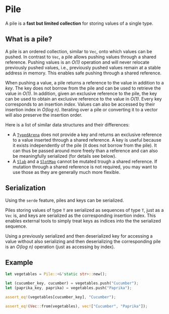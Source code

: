 # Pile

A pile is a **fast but limited collection** for storing values of a single type.


## What is a pile?

A pile is an ordered collection, similar to `Vec`, onto which values can be
pushed. In contrast to `Vec`, a pile allows pushing values through a shared
reference. Pushing values is an *O(1)* operation and will never relocate previously
pushed values, i.e., previously pushed values remain at a stable address in
memory. This enables safe pushing through a shared reference.

When pushing a value, a pile returns a reference to the value in addition to a
*key*. The key does not borrow from the pile and can be used to retrieve the
value in *O(1)*. In addition, given an exclusive reference to the pile, the key
can be used to obtain an exclusive reference to the value in *O(1)*. Every key
corresponds to an insertion *index*. Values can also be accessed by their insertion
index in *O(log n)*. Iterating over a pile or converting it to a vector will also
preserve the insertion order.

Here is a list of similar data structures and their differences:

- A [`TypedArena`](https://docs.rs/typed-arena/) does not provide a key and
  returns an exclusive reference to a value inserted through a shared reference. A
  key is useful because it exists independently of the pile (it does not borrow
  from the pile). It can thus be passed around more freely than a reference and
  can also be meaningfully serialized (for details see below).
- A [`Slab`](https://docs.rs/slab) and a [`SlotMap`](https://docs.rs/slotmap) cannot
  be mutated trough a shared reference. If mutation through a shared reference is
  not required, you may want to use those as they are generally much more flexible.


## Serialization

Using the `serde` feature, piles and keys can be serialized.

Piles storing values of type `T` are serialized as sequences of type `T`, just as a
`Vec` is, and keys are serialized as the corresponding insertion index. This enables
external tools to simply treat keys as indices into the the serialized sequence.

Using a previously serialized and then deserialized key for accessing a value
without also serializing and then deserializing the corresponding pile is an
*O(log n)* operation (just as accessing by index).


## Example

```rust
let vegetables = Pile::<&'static str>::new();

let (cucumber_key, cucumber) = vegetables.push("Cucumber");
let (paprika_key, paprika) = vegetables.push("Paprika");

assert_eq!(vegetables[cucumber_key], "Cucumber");

assert_eq!(Vec::from(vegetables), vec!["Cucumber", "Paprika"]);
```